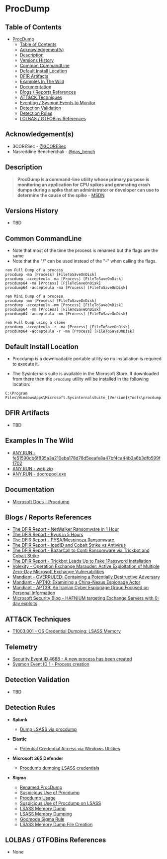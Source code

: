 # ProcDump

## Table of Contents

- [ProcDump](#procdump)
  - [Table of Contents](#table-of-contents)
  - [Acknowledgement(s)](#acknowledgements)
  - [Description](#description)
  - [Versions History](#versions-history)
  - [Common CommandLine](#common-commandline)
  - [Default Install Location](#default-install-location)
  - [DFIR Artifacts](#dfir-artifacts)
  - [Examples In The Wild](#examples-in-the-wild)
  - [Documentation](#documentation)
  - [Blogs / Reports References](#blogs--reports-references)
  - [ATT&CK Techniques](#attck-techniques)
  - [Eventlog / Sysmon Events to Monitor](#eventlog--sysmon-events-to-monitor)
  - [Detection Validation](#detection-validation)
  - [Detection Rules](#detection-rules)
  - [LOLBAS / GTFOBins References](#lolbas--gtfobins-references)

## Acknowledgement(s)

- 3CORESec - [@3CORESec](https://twitter.com/3CORESec)
- Nasreddine Bencherchali - [@nas_bench](https://twitter.com/nas_bench)

## Description

> **ProcDump is a command-line utility whose primary purpose is monitoring an application for CPU spikes and generating crash dumps during a spike that an administrator or developer can use to determine the cause of the spike** - [MSDN](https://docs.microsoft.com/en-us/sysinternals/downloads/procdump)

## Versions History

- TBD

## Common CommandLine

- Note that most of the time the process is renamed but the flags are the same
- Note that the "/" can be used instead of the "-" when calling the flags.

```batch
rem Full Dump of a process
procdump -ma [Process] [FileToSaveOnDisk]
procdump -accepteula -ma [Process] [FileToSaveOnDisk]
procdump64 -ma [Process] [FileToSaveOnDisk]
procdump64 -accepteula -ma [Process] [FileToSaveOnDisk]

rem Mini Dump of a process
procdump -mm [Process] [FileToSaveOnDisk]
procdump -accepteula -mm [Process] [FileToSaveOnDisk]
procdump64 -mm [Process] [FileToSaveOnDisk]
procdump64 -accepteula -mm [Process] [FileToSaveOnDisk]

rem Full Dump using a clone
procdump -accepteula -r -ma [Process] [FileToSaveOnDisk]
procdump64 -accepteula -r -ma [Process] [FileToSaveOnDisk]
```

## Default Install Location

- Procdump is a downloadable portable utility so no installation is required to execute it.

- The Sysinternals suite is available in the Microsoft Store. If downloaded from there then the `procdump` utility will be installed in the following location:

```batch
C:\Program Files\WindowsApps\Microsoft.SysinternalsSuite_[Version]\Tools\procdump.exe
```

## DFIR Artifacts

- TBD

## Examples In The Wild

- [ANY.RUN - fe51590db6f835a3a210eba178d78d5eeafe8a47bf4ca44b3a6b3dfb599f1702](https://app.any.run/tasks/ead4a01b-51d7-49bb-aef7-73fee90f0aab/)
- [ANY.RUN - web.zip](https://app.any.run/tasks/23e63b67-9059-4cf1-ab4c-0f7ca9e8cb28/)
- [ANY.RUN - docropool.exe](https://app.any.run/tasks/93b9c322-ecfe-4e1d-80df-9b33759a10d7/)

## Documentation

- [Microsoft Docs - Procdump](https://docs.microsoft.com/en-us/sysinternals/downloads/procdump)

## Blogs / Reports References

- [The DFIR Report - NetWalker Ransomware in 1 Hour](https://thedfirreport.com/2020/08/31/netwalker-ransomware-in-1-hour/)
- [The DFIR Report - Ryuk in 5 Hours](https://thedfirreport.com/2020/10/18/ryuk-in-5-hours/)
- [The DFIR Report - PYSA/Mespinoza Ransomware](https://thedfirreport.com/2020/11/23/pysa-mespinoza-ransomware/)
- [The DFIR Report - IcedID and Cobalt Strike vs Antivirus](https://thedfirreport.com/2021/07/19/icedid-and-cobalt-strike-vs-antivirus/)
- [The DFIR Report - BazarCall to Conti Ransomware via Trickbot and Cobalt Strike](https://thedfirreport.com/2021/08/01/bazarcall-to-conti-ransomware-via-trickbot-and-cobalt-strike/)
- [The DFIR Report - Trickbot Leads Up to Fake 1Password Installation](https://thedfirreport.com/2021/08/16/trickbot-leads-up-to-fake-1password-installation/)
- [Volexity - Operation Exchange Marauder: Active Exploitation of Multiple Zero-Day Microsoft Exchange Vulnerabilities](https://www.volexity.com/blog/2021/03/02/active-exploitation-of-microsoft-exchange-zero-day-vulnerabilities/)
- [Mandiant - OVERRULED: Containing a Potentially Destructive Adversary](https://www.mandiant.com/resources/overruled-containing-a-potentially-destructive-adversary)
- [Mandiant - APT40: Examining a China-Nexus Espionage Actor](https://www.mandiant.com/resources/apt40-examining-a-china-nexus-espionage-actor)
- [Mandiant - APT39: An Iranian Cyber Espionage Group Focused on Personal Information](https://www.mandiant.com/resources/apt39-iranian-cyber-espionage-group-focused-on-personal-information)
- [Microsoft Security Blog - HAFNIUM targeting Exchange Servers with 0-day exploits](https://www.microsoft.com/security/blog/2021/03/02/hafnium-targeting-exchange-servers/)

## ATT&CK Techniques

- [T1003.001 - OS Credential Dumping: LSASS Memory](https://attack.mitre.org/techniques/T1003/001/)

## Telemetry

- [Security Event ID 4688 - A new process has been created](https://www.ultimatewindowssecurity.com/securitylog/encyclopedia/event.aspx?eventID=4688)
- [Sysmon Event ID 1 - Process creation](https://www.ultimatewindowssecurity.com/securitylog/encyclopedia/event.aspx?eventid=90001)

## Detection Validation

- TBD

## Detection Rules

- **Splunk**
  - [Dump LSASS via procdump](https://research.splunk.com/endpoint/dump_lsass_via_procdump/)

- **Elastic**
  - [Potential Credential Access via Windows Utilities](https://github.com/elastic/detection-rules/blob/main/rules/windows/credential_access_cmdline_dump_tool.toml)

- **Microsoft 365 Defender**
  - [Procdump dumping LSASS credentials](https://github.com/microsoft/Microsoft-365-Defender-Hunting-Queries/blob/master/Credential%20Access/procdump-lsass-credentials.md)

- **Sigma**
  - [Renamed ProcDump](https://github.com/SigmaHQ/sigma/blob/master/rules/windows/process_creation/win_renamed_procdump.yml)
  - [Suspicious Use of Procdump](https://github.com/SigmaHQ/sigma/blob/master/rules/windows/process_creation/win_susp_procdump.yml)
  - [Procdump Usage](https://github.com/SigmaHQ/sigma/blob/master/rules/windows/process_creation/win_procdump.yml)
  - [Suspicious Use of Procdump on LSASS](https://github.com/SigmaHQ/sigma/blob/master/rules/windows/process_creation/win_susp_procdump_lsass.yml)
  - [LSASS Memory Dump](https://github.com/SigmaHQ/sigma/blob/master/rules/windows/process_access/sysmon_lsass_memdump.yml)
  - [LSASS Memory Dumping](https://github.com/SigmaHQ/sigma/blob/master/rules/windows/process_creation/win_lsass_dump.yml)
  - [Godmode Sigma Rule](https://github.com/SigmaHQ/sigma/blob/master/other/godmode_sigma_rule.yml)
  - [LSASS Memory Dump File Creation](https://github.com/SigmaHQ/sigma/blob/master/rules/windows/file_event/sysmon_lsass_memory_dump_file_creation.yml)

## LOLBAS / GTFOBins References

- None
